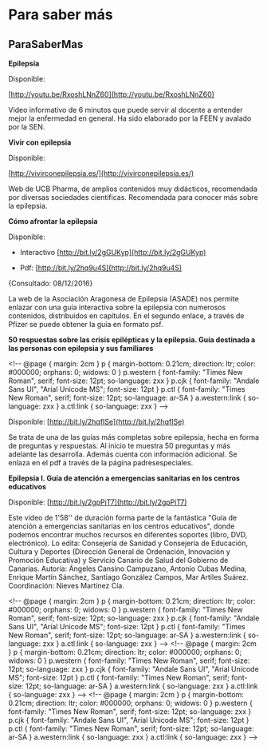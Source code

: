 # Para saber más

## ParaSaberMas

**Epilepsia**

Disponible:

[http://youtu.be/RxoshLNnZ60](http://youtu.be/RxoshLNnZ60)

Video informativo de 6 minutos que puede servir al docente a entender mejor la enfermedad en general. Ha sido elaborado por la FEEN y avalado por la SEN.

**Vivir con epilepsia**

Disponible:

[http://vivirconepilepsia.es/](http://vivirconepilepsia.es/)

Web de UCB Pharma, de amplios contenidos muy didácticos, recomendada por diversas sociedades científicas. Recomendada para conocer más sobre la epilepsia.

**Cómo afrontar la epilepsia**

Disponible:

*   Interactivo [http://bit.ly/2gGUKyp](http://bit.ly/2gGUKyp)

*   Pdf: [http://bit.ly/2hq9u4S](http://bit.ly/2hq9u4S)

{Consultado: 08/12/2016}

La web de la Asociación Aragonesa de Epilepsia (ASADE) nos permite enlazar con una guía interactiva sobre la epilepsia con numerosos contenidos, distribuidos en capítulos. En el segundo enlace, a través de Pfizer se puede obtener la guía en formato psf.

**50 respuestas sobre las crisis epilépticas y la epilepsia. Guía destinada a las personas con epilepsia y sus familiares**

<!\-\- @page { margin: 2cm } p { margin-bottom: 0.21cm; direction: ltr; color: #000000; orphans: 0; widows: 0 } p.western { font-family: "Times New Roman", serif; font-size: 12pt; so-language: zxx } p.cjk { font-family: "Andale Sans UI", "Arial Unicode MS"; font-size: 12pt } p.ctl { font-family: "Times New Roman", serif; font-size: 12pt; so-language: ar-SA } a.western:link { so-language: zxx } a.ctl:link { so-language: zxx } -->

Disponible: [http://bit.ly/2hqfISe](http://bit.ly/2hqfISe)

Se trata de una de las guías más completas sobre epilepsia, hecha en forma de preguntas y respuestas. Al inicio te muestra 50 preguntas y más adelante las desarrolla. Además cuenta con información adicional. Se enlaza en el pdf a través de la página padresespeciales.

**Epilepsia I. Guía de atención a emergencias sanitarias en los centros educativos**

Disponible: [http://bit.ly/2gpPiT7](http://bit.ly/2gpPiT7)

Este video de 1'58'' de duración forma parte de la fantástica "Guía de atención a emergencias sanitarias en los centros educativos", donde podemos encontrar muchos recursos en diferentes soportes (libro, DVD, electrónico). Lo edita: Consejería de Sanidad y Consejería de Educación, Cultura y Deportes (Dirección General de Ordenación, Innovación y Promoción Educativa) y Servicio Canario de Salud del Gobierno de Canarias. Autoría: Ángeles Cansino Campuzano, Antonio Cubas Medina, Enrique Martín Sánchez, Santiago González Campos, Mar Artiles Suárez. Coordinación: Nieves Martínez Cía.

<!\-\- @page { margin: 2cm } p { margin-bottom: 0.21cm; direction: ltr; color: #000000; orphans: 0; widows: 0 } p.western { font-family: "Times New Roman", serif; font-size: 12pt; so-language: zxx } p.cjk { font-family: "Andale Sans UI", "Arial Unicode MS"; font-size: 12pt } p.ctl { font-family: "Times New Roman", serif; font-size: 12pt; so-language: ar-SA } a.western:link { so-language: zxx } a.ctl:link { so-language: zxx } --> <!\-\- @page { margin: 2cm } p { margin-bottom: 0.21cm; direction: ltr; color: #000000; orphans: 0; widows: 0 } p.western { font-family: "Times New Roman", serif; font-size: 12pt; so-language: zxx } p.cjk { font-family: "Andale Sans UI", "Arial Unicode MS"; font-size: 12pt } p.ctl { font-family: "Times New Roman", serif; font-size: 12pt; so-language: ar-SA } a.western:link { so-language: zxx } a.ctl:link { so-language: zxx } --> <!\-\- @page { margin: 2cm } p { margin-bottom: 0.21cm; direction: ltr; color: #000000; orphans: 0; widows: 0 } p.western { font-family: "Times New Roman", serif; font-size: 12pt; so-language: zxx } p.cjk { font-family: "Andale Sans UI", "Arial Unicode MS"; font-size: 12pt } p.ctl { font-family: "Times New Roman", serif; font-size: 12pt; so-language: ar-SA } a.western:link { so-language: zxx } a.ctl:link { so-language: zxx } -->

